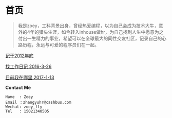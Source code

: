 
# 首页

>我是zoey，工科背景出身，曾经热爱编程，以为自己会成为技术大牛，意外的4年的猎头生涯，如今转入inhouse做hr，为自己找到人生中愿意为之付出一生精力的事业，希望可以在全球最大的同性交友社区，记录自己的心路历程，永远与可爱的程序员们在一起。

[记于2012年底](http://zoeyisahunter.github.io/one.html)

[找工作日记 2016-3-26](http://zoeyisahunter.github.io/two.html)

[目前我在哪里 2017-1-13](http://zoeyisahunter.github.io/cashbus.html)
















**Contact Me**

```
Name  : Zoey
Email ：zhangyuhr@cashbus.com
Wechat: zoey_fly
Tel   : 15021340505
```
